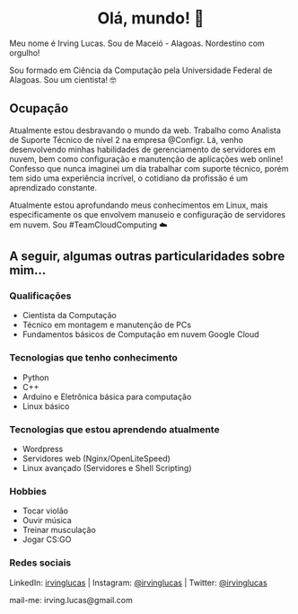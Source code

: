 <h1 align="center">Olá, mundo! 👋</h1>

Meu nome é Irving Lucas. Sou de Maceió - Alagoas. Nordestino com orgulho!

Sou formado em Ciência da Computação pela Universidade Federal de Alagoas. Sou um cientista! 🤓

## Ocupação
Atualmente estou desbravando o mundo da web. Trabalho como Analista de Suporte Técnico de nível 2 na empresa @Configr. Lá, venho desenvolvendo minhas habilidades de gerenciamento de servidores em nuvem, bem como configuração e manutenção de aplicações web online! Confesso que nunca imaginei um dia trabalhar com suporte técnico, porém tem sido uma experiência incrível, o cotidiano da profissão é um aprendizado constante.

Atualmente estou aprofundando meus conhecimentos em Linux, mais especificamente os que envolvem manuseio e configuração de servidores em nuvem. Sou #TeamCloudComputing ☁️



<!-- Tenho desenvolvido coisas legais desde o início da minha graduação, momento que conheci o mundo da programação de computadores. Participei de um grande projeto entre 2017 e 2018 onde eu era um dos responsáveis por desenvolver uma plataforma de hardware para o ensino de algoritmos para crianças a partir de 7 anos. Este projeto foi o maior o qual pude participar, e foi o que mais me proporcionou aprendizado, com um ambiente tanto acadêmico e de mercado. -->

<h2>A seguir, algumas outras particularidades sobre mim...</h2>

### Qualificações

* Cientista da Computação
* Técnico em montagem e manutenção de PCs
* Fundamentos básicos de Computação
em nuvem Google Cloud

### Tecnologias que tenho conhecimento
* Python
* C++
* Arduino e Eletrônica básica para computação
* Linux básico

### Tecnologias que estou aprendendo atualmente

* Wordpress
* Servidores web (Nginx/OpenLiteSpeed)
* Linux avançado (Servidores e Shell Scripting)


### Hobbies
* Tocar violão
* Ouvir música
* Treinar musculação
* Jogar CS:GO

### Redes sociais
<!-- colocar para abrir links externamente -->
<p>
LinkedIn: <a href="https://www.linkedin.com/in/irvinglucas/" target="_blank" rel="noopener noreferrer">irvinglucas</a> | Instagram: <a href="https://instagram.com/irvinglucas" target="_blank" rel="noopener norefererrer">@irvinglucas</a> | Twitter: <a href="https://twitter.com/irvinglucas" target="_blank" rel="noopener norefererrer">@irvinglucas</a>
</p>

<p>mail-me: irving.lucas@gmail.com</p>